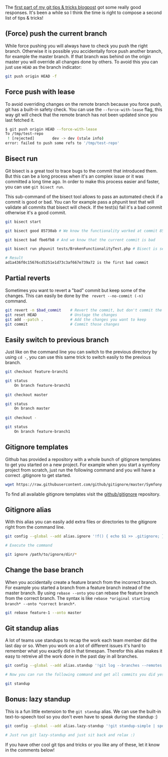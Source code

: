 [//]: # (TITLE: Git tips & tricks for everyday use - part 2)
[//]: # (DATE: 2018-05-28T8:00:00)
[//]: # (TAGS: git)

The [first part of my git tips & tricks blogpost](https://jeroenthora.be/post/git-tips-and-tricks-for-everyday-use) got 
some really good responses. It's been a while so I think the time is right to compose a second list of tips & tricks!

## (Force) push the current branch 

While force pushing you will always have to check you push the right branch. Otherwise it is possible you accidentally 
force push another branch, for example the master branch. If that branch was behind on the origin master you will override
all changes done by others. To avoid this you can just use `HEAD` as the branch indicator:

```bash
git push origin HEAD -f 
```

## Force push with lease

To avoid overriding changes on the remote branch because you force push, git has a built-in safety check. 
You can use the `--force-with-lease` flag, this way git will check that the remote branch has not been 
updated since you last fetched it.

```bash
$ git push origin HEAD --force-with-lease
To /tmp/test-repo
 ! [rejected]        dev -> dev (stale info)
error: failed to push some refs to '/tmp/test-repo'
```

## Bisect run

Git bisect is a great tool to trace bugs to the commit that introduced them. But this can be a long process when it's an complex issue or it was committed a long time ago. In order to make this process easier and faster, you can use `git bisect run`. 

This sub-command of the bisect tool allows to pass an automated check if a commit is good or bad. You can for example pass a phpunit test that will validate all commits that bisect will check. If the test(s) fail it's a bad commit otherwise it's a good commit. 

```bash
git bisect start

git bisect good 85730ab # We know the functionality worked at commit 85730ab

git bisect bad fbe6fb8 # And we know that the current commit is bad

git bisect run phpunit tests/BrokenFunctionalityTest.php # Bisect is setup, so run it with our test to validate the functionality

# Result
ad1a436f0c15676cd5251e1d73c3af667e739a72 is the first bad commit
```

## Partial reverts

Sometimes you want to revert a "bad" commit but keep some of the changes. This can easily be done by the `
revert --no-commit (-n)` command.

```bash
git revert -n $bad_commit    # Revert the commit, but don't commit the changes
git reset HEAD               # Unstage the changes
git add --patch .            # Add the changes you want to keep
git commit                   # Commit those changes
```

## Easily switch to previous branch

Just like on the command line you can switch to the previous directory by using `cd -`, you can use this same trick to
switch easily to the previous branch.

```bash
git checkout feature-branch1

git status
    On branch feature-branch1
    
git checkout master

git status
    On branch master
    
git checkout -

git status
    On branch feature-branch1
```

## Gitignore templates

Github has provided a repository with a whole bunch of gitignore templates to get you started on a new project.
For example when you start a symfony project from scratch, just run the following command and you will have a
correct .gitignore to get started.

```bash
wget https://raw.githubusercontent.com/github/gitignore/master/Symfony.gitignore -O .gitignore
```

To find all available gitignore templates visit the [github/gitignore](https://github.com/github/gitignore) repository.

## Gitignore alias

With this alias you can easily add extra files or directories to the gitignore right from the command line.

```bash
git config --global --add alias.ignore '!f() { echo $1 >> .gitignore; }; f'

# Execute the command

git ignore /path/to/ignore/dir/*
```

## Change the base branch

When you accidentally create a feature branch from the incorrect branch. For example you started a branch from a feature 
branch instead of the master branch. By using `rebase --onto` you can rebase the feature branch from the correct branch.
The syntax is like `rebase *original starting branch* --onto *correct branch*`.

```bash
git rebase feature-1 --onto master
```

## Git standup alias

A lot of teams use standups to recap the work each team member did the last day or so. When you work on a lot of
different issues it's hard to remember what you exactly did in that timespan. Therefor this alias makes it easy to retreive all the work
done in the past day in all branches.

```bash
git config --global --add alias.standup '!git log --branches --remotes --tags --no-merges --author="`git config user.name`" --since="$(if [[ "Mon" == "$(date +%a)" ]]; then echo \"last friday\"; else echo \"yesterday\"; fi)" --format=%s'

# Now you can run the following command and get all commits you did yesterday

git standup
```

## Bonus: lazy standup

This is a fun little extension to the `git standup` alias. We can use the built-in text-to-speech tool so you
don't even have to speak during the standup :)

```bash
git config --global --add alias.lazy-standup '!git standup-simple | spd-say -e' # On osx you can use the say command instead of spd-say

# Just run git lazy-standup and just sit back and relax :)
```

If you have other cool git tips and tricks or you like any of these, let it know in the comments below!
